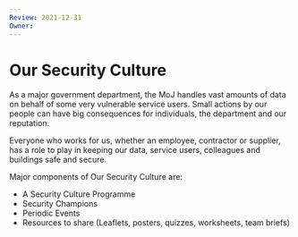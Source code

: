 ```yaml
---
Review: 2021-12-31
Owner:
---
```


# Our Security Culture

As a major government department, the MoJ handles vast amounts of data on behalf of some very vulnerable service users. Small actions by our people can have big consequences for individuals, the department and our reputation.

Everyone who works for us, whether an employee, contractor or supplier, has a role to play in keeping our data, service users, colleagues and buildings safe and secure.

Major components of Our Security Culture are:

- A Security Culture Programme
- Security Champions
- Periodic Events
- Resources to share (Leaflets, posters, quizzes, worksheets, team briefs)
